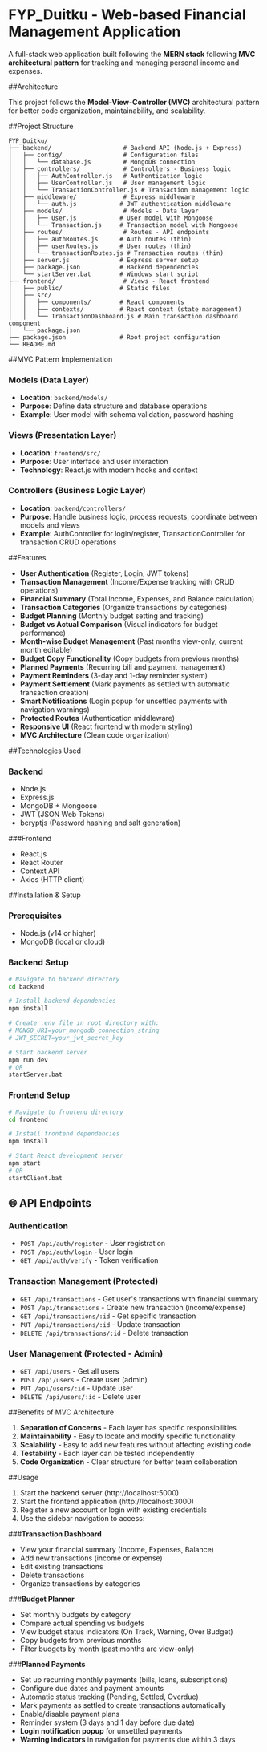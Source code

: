# FYP_Duitku - Web-based Financial Management Application

A full-stack web application built following the **MERN stack** following **MVC architectural pattern** for tracking and managing personal income and expenses.

##Architecture

This project follows the **Model-View-Controller (MVC)** architectural pattern for better code organization, maintainability, and scalability.

##Project Structure

```
FYP_Duitku/
├── backend/                    # Backend API (Node.js + Express)
│   ├── config/                 # Configuration files
│   │   └── database.js         # MongoDB connection
│   ├── controllers/            # Controllers - Business logic
│   │   ├── AuthController.js   # Authentication logic
│   │   ├── UserController.js   # User management logic
│   │   └── TransactionController.js # Transaction management logic
│   ├── middleware/             # Express middleware
│   │   └── auth.js            # JWT authentication middleware
│   ├── models/                 # Models - Data layer
│   │   ├── User.js            # User model with Mongoose
│   │   └── Transaction.js     # Transaction model with Mongoose
│   ├── routes/                 # Routes - API endpoints
│   │   ├── authRoutes.js      # Auth routes (thin)
│   │   ├── userRoutes.js      # User routes (thin)
│   │   └── transactionRoutes.js # Transaction routes (thin)
│   ├── server.js              # Express server setup
│   ├── package.json           # Backend dependencies
│   └── startServer.bat        # Windows start script
├── frontend/                   # Views - React frontend
│   ├── public/                # Static files
│   ├── src/
│   │   ├── components/        # React components
│   │   ├── contexts/          # React context (state management)
│   │   └── TransactionDashboard.js # Main transaction dashboard component
│   └── package.json
├── package.json               # Root project configuration
└── README.md
```

##MVC Pattern Implementation

### **Models** (Data Layer)
- **Location**: `backend/models/`
- **Purpose**: Define data structure and database operations
- **Example**: User model with schema validation, password hashing

### **Views** (Presentation Layer)  
- **Location**: `frontend/src/`
- **Purpose**: User interface and user interaction
- **Technology**: React.js with modern hooks and context

### **Controllers** (Business Logic Layer)
- **Location**: `backend/controllers/`
- **Purpose**: Handle business logic, process requests, coordinate between models and views
- **Example**: AuthController for login/register, TransactionController for transaction CRUD operations

##Features

- **User Authentication** (Register, Login, JWT tokens)
- **Transaction Management** (Income/Expense tracking with CRUD operations)
- **Financial Summary** (Total Income, Expenses, and Balance calculation)
- **Transaction Categories** (Organize transactions by categories)
- **Budget Planning** (Monthly budget setting and tracking)
- **Budget vs Actual Comparison** (Visual indicators for budget performance)
- **Month-wise Budget Management** (Past months view-only, current month editable)
- **Budget Copy Functionality** (Copy budgets from previous months)
- **Planned Payments** (Recurring bill and payment management)
- **Payment Reminders** (3-day and 1-day reminder system)
- **Payment Settlement** (Mark payments as settled with automatic transaction creation)
- **Smart Notifications** (Login popup for unsettled payments with navigation warnings)
- **Protected Routes** (Authentication middleware)
- **Responsive UI** (React frontend with modern styling)
- **MVC Architecture** (Clean code organization)

##Technologies Used

### Backend
- Node.js
- Express.js
- MongoDB + Mongoose
- JWT (JSON Web Tokens)
- bcryptjs (Password hashing and salt generation)

###Frontend
- React.js
- React Router
- Context API
- Axios (HTTP client)

##Installation & Setup

### Prerequisites
- Node.js (v14 or higher)
- MongoDB (local or cloud)

### Backend Setup
```bash
# Navigate to backend directory
cd backend

# Install backend dependencies
npm install

# Create .env file in root directory with:
# MONGO_URI=your_mongodb_connection_string
# JWT_SECRET=your_jwt_secret_key

# Start backend server
npm run dev
# OR
startServer.bat
```

### Frontend Setup
```bash
# Navigate to frontend directory
cd frontend

# Install frontend dependencies
npm install

# Start React development server
npm start
# OR
startClient.bat
```

## 🌐 API Endpoints

### Authentication
- `POST /api/auth/register` - User registration
- `POST /api/auth/login` - User login
- `GET /api/auth/verify` - Token verification

### Transaction Management (Protected)
- `GET /api/transactions` - Get user's transactions with financial summary
- `POST /api/transactions` - Create new transaction (income/expense)
- `GET /api/transactions/:id` - Get specific transaction
- `PUT /api/transactions/:id` - Update transaction
- `DELETE /api/transactions/:id` - Delete transaction

### User Management (Protected - Admin)
- `GET /api/users` - Get all users
- `POST /api/users` - Create user (admin)
- `PUT /api/users/:id` - Update user
- `DELETE /api/users/:id` - Delete user

##Benefits of MVC Architecture

1. **Separation of Concerns** - Each layer has specific responsibilities
2. **Maintainability** - Easy to locate and modify specific functionality
3. **Scalability** - Easy to add new features without affecting existing code
4. **Testability** - Each layer can be tested independently
5. **Code Organization** - Clear structure for better team collaboration

##Usage

1. Start the backend server (http://localhost:5000)
2. Start the frontend application (http://localhost:3000)
3. Register a new account or login with existing credentials
4. Use the sidebar navigation to access:

###**Transaction Dashboard**
   - View your financial summary (Income, Expenses, Balance)
   - Add new transactions (income or expense)
   - Edit existing transactions
   - Delete transactions
   - Organize transactions by categories

###**Budget Planner**
   - Set monthly budgets by category
   - Compare actual spending vs budgets
   - View budget status indicators (On Track, Warning, Over Budget)
   - Copy budgets from previous months
   - Filter budgets by month (past months are view-only)

###**Planned Payments**
   - Set up recurring monthly payments (bills, loans, subscriptions)
   - Configure due dates and payment amounts
   - Automatic status tracking (Pending, Settled, Overdue)
   - Mark payments as settled to create transactions automatically
   - Enable/disable payment plans
   - Reminder system (3 days and 1 day before due date)
   - **Login notification popup** for unsettled payments
   - **Warning indicators** in navigation for payments due within 3 days

